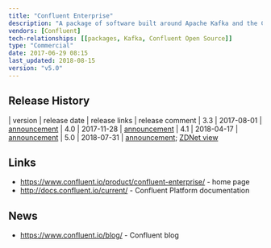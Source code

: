 ```yaml
---
title: "Confluent Enterprise"
description: "A package of software built around Apache Kafka and the Confluent Open Source product, with the addition of a number of commercial closed source products including a JMS client, Control Centre (for managing Kafka clusters), Multi DC Replication (active-active replication between Kafka clusters) and Auto Data Balancing.  The JMS client is an implementation of the standard JMS provider interface over a Kafka topic.  Control Centre is a web based UI that supports system health monitoring (broker and topic metrics and statuses based on information from the Confluent Metrics Reporter, a plugin for Kafka clusters that reports metrics to a Kafka topic), real time stream monitoring (statistics on the production and consumption of messages including the level of consumption and latency based on statistics from Confluent Monitoring Interceptors, a plugin for Kafka producers and consumers that reports statistics to a Kafka topic),  the GUI based creation of Kafka connect pipelines, viewing of cluster and topic information, and e-mail alerting based on custom triggers on on topic, consumer group or broker metrics.  Multi DC Replication is an optional licenced connector for Kafka connect that enables replication between two remote Kafka clusters, including active-active synchronisation.  Auto Data Balancing is a tool for re-balancing topic partitions across cluster nodes, recommending moves based on information form the Confluent Metrics Reporter and rack awareness to ensure load is distributed evenly across the cluster, and easily allowing for the additional or removal of nodes.  Also includes the Confluent Support Metrics features which collects broker and cluster metadata and metrics and forwards these onto Confluent for proactive support.  Confluent Enterprise is the commercial version of their Confluent Platform, with an open source version also available as Confluent Open Source.  Includes full commercial support for all open and closed source products.   First GA release was version 1.0 of the Confluent Platform in February 2015."
vendors: [Confluent]
tech-relationships: [[packages, Kafka, Confluent Open Source]]
type: "Commercial"
date: 2017-06-29 08:15
last_updated: 2018-08-15
version: "v5.0"
---
```

## Release History

| version | release date | release links | release comment
| 3.3 | 2017-08-01 | [announcement](https://www.confluent.io/blog/we-will-say-exactly-confluent-platform-3-3-available-now/)
| 4.0 | 2017-11-28 | [announcement](https://www.confluent.io/blog/introducing-confluent-platform-4-0/)
| 4.1 | 2018-04-17 | [announcement](https://www.confluent.io/blog/confluent-platform-4-1-with-production-ready-ksql-now-available/)
| 5.0 | 2018-07-31 | [announcement](https://www.confluent.io/blog/introducing-confluent-platform-5-0/); [ZDNet view](https://www.zdnet.com/article/confluent-release-adds-enterprise-developer-iot-savvy-to-apache-kafka/)

## Links

* <https://www.confluent.io/product/confluent-enterprise/> - home page
* <http://docs.confluent.io/current/> - Confluent Platform documentation

## News

* <https://www.confluent.io/blog/> - Confluent blog